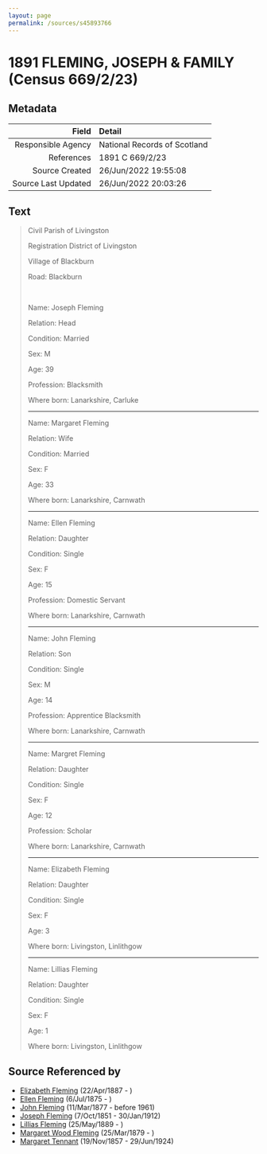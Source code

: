 ```yaml
---
layout: page
permalink: /sources/s45893766
---
```


# 1891 FLEMING, JOSEPH & FAMILY (Census 669/2/23)

## Metadata
Field | Detail
---:|:---
Responsible Agency | National Records of Scotland
References | 1891 C 669/2/23
Source Created | 26/Jun/2022 19:55:08
Source Last Updated | 26/Jun/2022 20:03:26

## Text

> Civil Parish of Livingston
>
> Registration District of Livingston
>
> Village of Blackburn
>
> Road: Blackburn
>
> <br/>
>
> Name: Joseph Fleming
>
> Relation: Head
>
> Condition: Married
>
> Sex: M
>
> Age: 39
>
> Profession: Blacksmith
>
> Where born: Lanarkshire, Carluke
>
> ---
>
> Name: Margaret Fleming
>
> Relation: Wife
>
> Condition: Married
>
> Sex: F
>
> Age: 33
>
> Where born: Lanarkshire, Carnwath
>
> ---
>
> Name: Ellen Fleming
>
> Relation: Daughter
>
> Condition: Single
>
> Sex: F
>
> Age: 15
>
> Profession: Domestic Servant
>
> Where born: Lanarkshire, Carnwath
>
> ---
>
> Name: John Fleming
>
> Relation: Son
>
> Condition: Single
>
> Sex: M
>
> Age: 14
>
> Profession: Apprentice Blacksmith
>
> Where born: Lanarkshire, Carnwath
>
> ---
>
> Name: Margret Fleming
>
> Relation: Daughter
>
> Condition: Single
>
> Sex: F
>
> Age: 12
>
> Profession: Scholar
>
> Where born: Lanarkshire, Carnwath
>
> ---
>
> Name: Elizabeth Fleming
>
> Relation: Daughter
>
> Condition: Single
>
> Sex: F
>
> Age: 3
>
> Where born: Livingston, Linlithgow
>
> ---
>
> Name: Lillias Fleming
>
> Relation: Daughter
>
> Condition: Single
>
> Sex: F
>
> Age: 1
>
> Where born: Livingston, Linlithgow
>

## Source Referenced by

* [Elizabeth Fleming](../people/@79236484@-elizabeth-fleming-b1887-4-22-d.md) (22/Apr/1887 - )
* [Ellen Fleming](../people/@69831456@-ellen-fleming-b1875-7-6-d.md) (6/Jul/1875 - )
* [John Fleming](../people/@49475976@-john-fleming-b1877-3-11-d1961.md) (11/Mar/1877 - before 1961)
* [Joseph Fleming](../people/@57117702@-joseph-fleming-b1851-10-7-d1912-1-30.md) (7/Oct/1851 - 30/Jan/1912)
* [Lillias Fleming](../people/@39306088@-lillias-fleming-b1889-5-25-d.md) (25/May/1889 - )
* [Margaret Wood Fleming](../people/@90221940@-margaret-wood-fleming-b1879-3-25-d.md) (25/Mar/1879 - )
* [Margaret Tennant](../people/@14002910@-margaret-tennant-b1857-11-19-d1924-6-29.md) (19/Nov/1857 - 29/Jun/1924)
